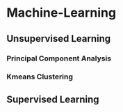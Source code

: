 # Machine-Learning

## Unsupervised Learning
### Principal Component Analysis
### Kmeans Clustering

## Supervised Learning
